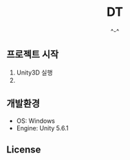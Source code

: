 <h1 align=center>DT</h1>
<p align=center>^-^</p>

프로젝트 시작
--
1. Unity3D 실행
2. 

개발환경
--
- OS: Windows
- Engine: Unity 5.6.1

License
--
```

```